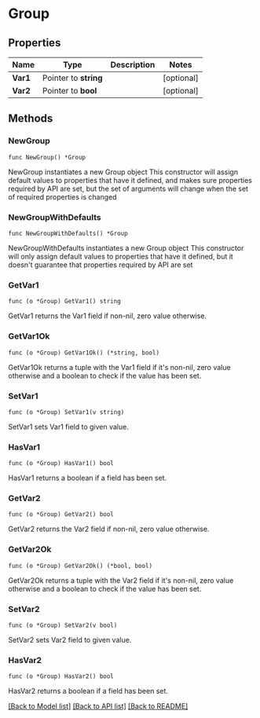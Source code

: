 # Group

## Properties

Name | Type | Description | Notes
------------ | ------------- | ------------- | -------------
**Var1** | Pointer to **string** |  | [optional] 
**Var2** | Pointer to **bool** |  | [optional] 

## Methods

### NewGroup

`func NewGroup() *Group`

NewGroup instantiates a new Group object
This constructor will assign default values to properties that have it defined,
and makes sure properties required by API are set, but the set of arguments
will change when the set of required properties is changed

### NewGroupWithDefaults

`func NewGroupWithDefaults() *Group`

NewGroupWithDefaults instantiates a new Group object
This constructor will only assign default values to properties that have it defined,
but it doesn't guarantee that properties required by API are set

### GetVar1

`func (o *Group) GetVar1() string`

GetVar1 returns the Var1 field if non-nil, zero value otherwise.

### GetVar1Ok

`func (o *Group) GetVar1Ok() (*string, bool)`

GetVar1Ok returns a tuple with the Var1 field if it's non-nil, zero value otherwise
and a boolean to check if the value has been set.

### SetVar1

`func (o *Group) SetVar1(v string)`

SetVar1 sets Var1 field to given value.

### HasVar1

`func (o *Group) HasVar1() bool`

HasVar1 returns a boolean if a field has been set.

### GetVar2

`func (o *Group) GetVar2() bool`

GetVar2 returns the Var2 field if non-nil, zero value otherwise.

### GetVar2Ok

`func (o *Group) GetVar2Ok() (*bool, bool)`

GetVar2Ok returns a tuple with the Var2 field if it's non-nil, zero value otherwise
and a boolean to check if the value has been set.

### SetVar2

`func (o *Group) SetVar2(v bool)`

SetVar2 sets Var2 field to given value.

### HasVar2

`func (o *Group) HasVar2() bool`

HasVar2 returns a boolean if a field has been set.


[[Back to Model list]](../README.md#documentation-for-models) [[Back to API list]](../README.md#documentation-for-api-endpoints) [[Back to README]](../README.md)


